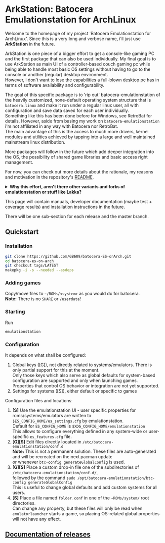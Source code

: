 # ArkStation: Batocera Emulationstation for ArchLinux
  
Welcome to the homepage of my project 'Batocera Emulationstation for ArchLinux'. Since this is a very long and verbose name, i'll just use **ArkStation** in the future.

ArkStation is one piece of a bigger effort to get a console-like gaming PC and the first package that can also be used individually. My final goal is to use ArkStation as main UI of a controller-based couch gaming pc while being able to handle most basic OS settings without having to go to the console or another (regular) desktop environment.  
However, i don't want to lose the capabilities a full-blown desktop pc has in terms of software availability and configurability.

The goal of this specific package is to 'rip out' batocera-emulationstation of the heavily customized, none-default operating system structure that is `batocera.linux` and make it run under a regular linux user, all with configuration and save data saved for each user individually.  
Something like this has been done before for Windows, see RetroBat for details. However, aside from basing my work on `batocera-emulationstation` i'm not affiliated in any way with Batocera nor RetroBat.  
The main advantage of this is the access to much more drivers, kernel modules and utilities achieved by tapping into a large and well maintained mainstream linux distribution.

More packages will follow in the future which add deeper integration into the OS, the possibility of shared game libraries and basic access right management.

For now, you can check out more details about the rationale, my reasons and motivation in the repository's [README](https://github.com/GB609/batocera-ES-onArch?tab=readme-ov-file#readme-ov-file).

<details>
  <summary><strong>Why this effort, aren't there other variants and forks of emulationstation or stuff like Lakka?</strong></summary>
  <blockquote>
I thought about this and evaluated ES-DE (version 3.0.3):<br>
It is a great piece of software in and of itself, but it lacks the external hooks and configuration capabilities i need for a deeper integration with the OS at the end.<br>
Moreover, i think batocera-emulationstation's support for custom systems, custom collections and system grouping is much better.<br>
And its media file management is less hardcoded, but depending on gamelist.xml data which makes it more suitable to a shared-library setup.
<br><br>
Lakka is too similar to batocera for my taste. Its UI is also based on RetroArch, which i personally don't like.
  </blockquote>
</details>

This page will contain manuals, developer documentation (maybe test + coverage results) and installation instructions in the future.

There will be one sub-section for each release and the master branch.

## Quickstart

### Installation

```sh
git clone https://github.com/GB609/batocera-ES-onArch.git
cd batocera-es-on-arch
git checkout tags/LATEST
makepkg -i -s --needed --asdeps
```

### Adding games
Copy/move files to `~/ROMs/<system>` as you would do for batocera.  
**Note:** There is no `SHARE` or `/userdata`!

### Starting
Run

```sh
emulationstation
```

### Configuration

It depends on what shall be configured:
1. Global keys ([G]), not directly related to systems/emulators. There is only partial support for this at the moment.  
   Only those keys which also serve as global defaults for system-based configuration are supported and only when launching games.  
   Properties that control OS behavior or integration are not yet supported.
2. Settings for systems ([S]), either default or specific to games

Configuration files and locations:

1. **[S]** Use the emulationstation UI - user specific properties for roms/systems/emulators are written to `$ES_CONFIG_HOME/es_settings.cfg` by emulationstation.  
   Default for `ES_CONFIG_HOME` is `$XDG_CONFIG_HOME/emulationstation`  
   This allows to configure everything defined in any system-wide or user-specific `es_features.cfg` file.
2. **[G][S]** Edit files directly located in `/etc/batocera-emulationstation/conf.d`  
   **Note:** This is not a permanent solution. These files are auto-generated and will be recreated on the next pacman update  
   or whenever `btc-config generateGlobalConfig` is used.
3. **[G][S]** Place a custom drop-in file one of the subdirectories of `/etc/batocera-emulationstation/conf.d/`,  
   followed by the command `sudo /opt/batocera-emulationstation/btc-config generateGlobalConfig`  
   This is useful to change global defaults and add custom systems for all users.
4. **[S]** Place a file named `folder.conf` in one of the `~ROMs/system/` root directories.  
   Can change any property, but these files will only be read when `emulatorlauncher` starts a game, so placing OS-related global properties will not have any effect.

## [Documentation of releases](./version/index.md)

